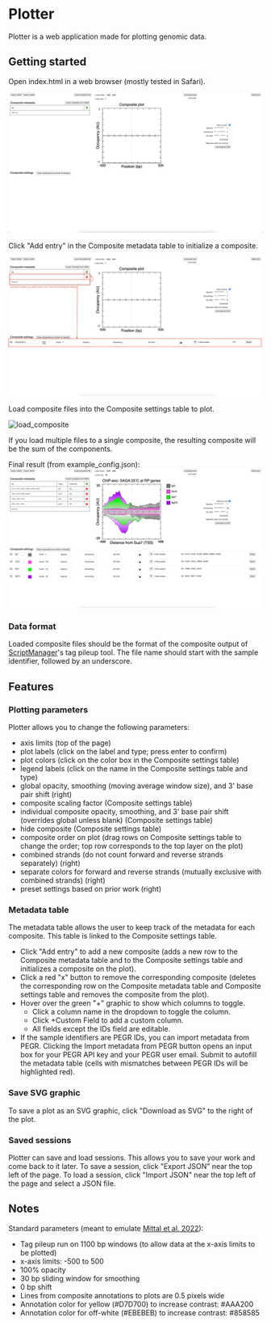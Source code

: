 # Plotter
Plotter is a web application made for plotting genomic data.

## Getting started
Open index.html in a web browser (mostly tested in Safari).

![plot](images/base_interface.png)

Click "Add entry" in the Composite metadata table to initialize a composite.

![initialize_composite](images/initialize_composite.png)

Load composite files into the Composite settings table to plot.

![load_composite](images/load_composite.gif)

If you load multiple files to a single composite, the resulting composite will be the sum of the components.

Final result (from example_config.json):
![final_result](images/final_result.png)

### Data format
Loaded composite files should be the format of the composite output of [ScriptManager](https://pughlab.mbg.cornell.edu/scriptmanager-docs/docs/Tutorials/chipexo-tutorial)'s tag pileup tool.
The file name should start with the sample identifier, followed by an underscore.

## Features

### Plotting parameters
Plotter allows you to change the following parameters:
* axis limits (top of the page)
* plot labels (click on the label and type; press enter to confirm)
* plot colors (click on the color box in the Composite settings table)
* legend labels (click on the name in the Composite settings table and type)
* global opacity, smoothing (moving average window size), and 3' base pair shift (right)
* composite scaling factor (Composite settings table)
* individual composite opacity, smoothing, and 3' base pair shift (overrides global unless blank) (Composite settings table)
* hide composite (Composite settings table)
* composite order on plot (drag rows on Composite settings table to change the order; top row corresponds to the top layer on the plot)
* combined strands (do not count forward and reverse strands separately) (right)
* separate colors for forward and reverse strands (mutually exclusive with combined strands) (right)
* preset settings based on prior work (right)

### Metadata table
The metadata table allows the user to keep track of the metadata for each composite. This table is linked to the Composite settings table.
* Click "Add entry" to add a new composite (adds a new row to the Composite metadata table and to the Composite settings table and initializes a composite on the plot).
* Click a red "x" button to remove the corresponding composite (deletes the corresponding row on the Composite metadata table and Composite settings table and removes the composite from the plot).
* Hover over the green "+" graphic to show which columns to toggle.
  * Click a column name in the dropdown to toggle the column.
  * Click +Custom Field to add a custom column.
  * All fields except the IDs field are editable.
* If the sample identifiers are PEGR IDs, you can import metadata from PEGR. Clicking the Import metadata from PEGR button opens an input box for your PEGR API key and your PEGR user email. Submit to autofill the metadata table (cells with mismatches between PEGR IDs will be highlighted red).

### Save SVG graphic
To save a plot as an SVG graphic, click "Download as SVG" to the right of the plot.

### Saved sessions
Plotter can save and load sessions. This allows you to save your work and come back to it later.
To save a session, click "Export JSON" near the top left of the page.
To load a session, click "Import JSON" near the top left of the page and select a JSON file.

## Notes
Standard parameters (meant to emulate [Mittal et al. 2022](https://github.com/CEGRcode/2022-Mittal_SAGA/)):
* Tag pileup run on 1100 bp windows (to allow data at the x-axis limits to be plotted)
* x-axis limits: -500 to 500
* 100% opacity
* 30 bp sliding window for smoothing
* 0 bp shift
* Lines from composite annotations to plots are 0.5 pixels wide
* Annotation color for yellow (#D7D700) to increase contrast: #AAA200
* Annotation color for off-white (#EBEBEB) to increase contrast: #858585